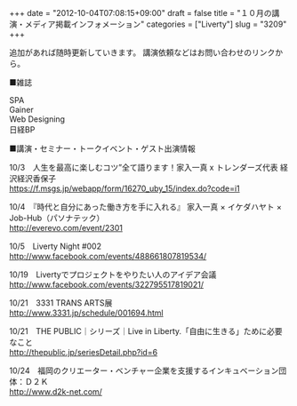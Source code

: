 +++
date = "2012-10-04T07:08:15+09:00"
draft = false
title = "１０月の講演・メディア掲載インフォメーション"
categories = ["Liverty"]
slug = "3209"
+++

追加があれば随時更新していきます。 講演依頼などはお問い合わせのリンクから。

■雑誌

SPA<br />
Gainer<br />
Web Designing<br />
日経BP<br />


■講演・セミナー・トークイベント・ゲスト出演情報

10/3　人生を最高に楽しむコツ”全て語ります！家入一真 x トレンダーズ代表 経沢経沢香保子<br />
<a href="https://f.msgs.jp/webapp/form/16270_uby_15/index.do?code=i1">https://f.msgs.jp/webapp/form/16270_uby_15/index.do?code=i1</a>

10/4　『時代と自分にあった働き方を手に入れる』 家入一真 × イケダハヤト × Job-Hub（パソナテック）<br />
<a href="http://everevo.com/event/2301">http://everevo.com/event/2301</a>

10/5　Liverty Night #002<br />
<a href="http://www.facebook.com/events/488661807819534/">http://www.facebook.com/events/488661807819534/</a>

10/19　Livertyでプロジェクトをやりたい人のアイデア会議<br />
<a href="http://www.facebook.com/events/322795517819021/">http://www.facebook.com/events/322795517819021/</a>

10/21　3331 TRANS ARTS展<br />
<a href="http://www.3331.jp/schedule/001694.html">http://www.3331.jp/schedule/001694.html</a>

10/21　THE PUBLIC｜シリーズ｜Live in Liberty.「自由に生きる」ために必要なこと <br />
<a href="http://thepublic.jp/seriesDetail.php?id=6">http://thepublic.jp/seriesDetail.php?id=6</a>

10/24　福岡のクリエーター・ベンチャー企業を支援するインキュベーション団体：Ｄ２Ｋ<br />
<a href="http://www.d2k-net.com/">http://www.d2k-net.com/</a>
